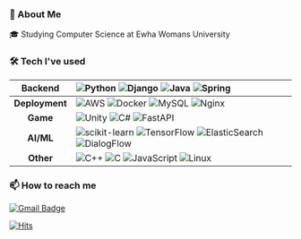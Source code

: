### 🐧  About Me
🎓   Studying Computer Science at Ewha Womans University

### 🛠  Tech I've used
|**Backend**|![Python](https://img.shields.io/badge/Python-3670A0?style=flat-square&logo=python&logoColor=ffdd54) ![Django](https://img.shields.io/badge/Django-%23092E20.svg?style=flat-square&logo=Django&logoColor=white) ![Java](https://img.shields.io/badge/Java-%23ED8B00.svg?style=flat-square&logo=openjdk&logoColor=white) ![Spring](https://img.shields.io/badge/Spring-%6DB33F.svg?style=flat-square&logo=spring&logoColor=white)|
|:--------:|:-----------|
|**Deployment**|![AWS](https://img.shields.io/badge/AWS-%23FF9900.svg?style=flat-square&logo=amazonaws&logoColor=white) ![Docker](https://img.shields.io/badge/Docker-%230db7ed.svg?style=flat-square&logo=docker&logoColor=white) ![MySQL](https://img.shields.io/badge/MySQL-4479A1.svg?style=flat-square&logo=MySQL&logoColor=white) ![Nginx](https://img.shields.io/badge/NGINX-%23009639.svg?style=flat-square&logo=nginx&logoColor=white) |
|**Game**|![Unity](https://img.shields.io/badge/Unity-%23000000.svg?style=flat-square&logo=unity&logoColor=white) ![C#](https://img.shields.io/badge/C%23-%23239120.svg?style=flat-square&logo=csharp&logoColor=white) ![FastAPI](https://img.shields.io/badge/FastAPI-005571?style=flat-square&logo=fastapi)|
|**AI/ML**|![scikit-learn](https://img.shields.io/badge/scikit--learn-%23F7931E.svg?style=flat-square&logo=scikit-learn&logoColor=white) ![TensorFlow](https://img.shields.io/badge/TensorFlow-%23FF6F00.svg?style=flat-square&logo=TensorFlow&logoColor=white) ![ElasticSearch](https://img.shields.io/badge/ElasticSearch-%230377CC.svg?style=flat-square&logo=Elasticsearch&logoColor=white) ![DialogFlow](https://img.shields.io/badge/DialogFlow-%23FF6F00.svg?style=flat-square&logo=DialogFlow&logoColor=white) |
|**Other**|![C++](https://img.shields.io/badge/C++-%2300599C.svg?style=flat-square&logo=c%2B%2B&logoColor=white) ![C](https://img.shields.io/badge/C-A8B9CC?style=flat-square&logo=C&logoColor=white) ![JavaScript](https://img.shields.io/badge/JavaScript-F7DF1E?style=flat-square&logo=javascript&logoColor=black) ![Linux](https://img.shields.io/badge/Linux-FCC624?style=flat-square&logo=Linux&logoColor=ffffff) |

### 📫 How to reach me
[![Gmail Badge](https://img.shields.io/badge/sforseohn@ewha.ac.kr-23AED4?style=flat&logo=Gmail&logoColor=white)](mailto:sforseohn@ewha.ac.kr)

[![Hits](https://hits.seeyoufarm.com/api/count/incr/badge.svg?url=https%3A%2F%2Fgithub.com%2Fsforseohn&count_bg=%23939393&title_bg=%23AED4FF&icon=&icon_color=%23E7E7E7&title=hits&edge_flat=false)](https://hits.seeyoufarm.com)
